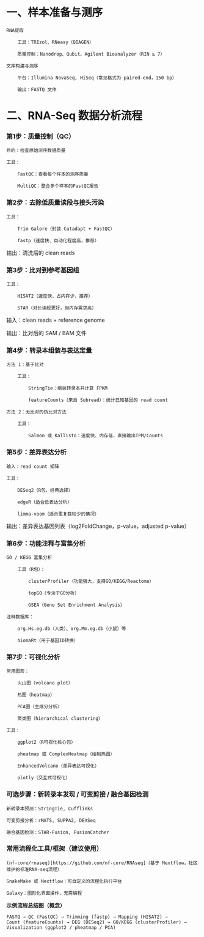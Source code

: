 # 一、样本准备与测序

    RNA提取

        工具：TRIzol、RNeasy（QIAGEN）

        质量控制：Nanodrop、Qubit、Agilent Bioanalyzer（RIN ≥ 7）

    文库构建与测序

        平台：Illumina NovaSeq, HiSeq（常见格式为 paired-end，150 bp）

        输出：FASTQ 文件

# 二、RNA-Seq 数据分析流程

### 第1步：质量控制（QC）

    目的：检查原始测序数据质量

    工具：

        FastQC：查看每个样本的测序质量

        MultiQC：整合多个样本的FastQC报告

### 第2步：去除低质量读段与接头污染

    工具：

        Trim Galore（封装 Cutadapt + FastQC）

        fastp（速度快、自动化程度高，推荐）

输出：清洗后的 clean reads

### 第3步：比对到参考基因组

    工具：

        HISAT2（速度快，占内存少，推荐）

        STAR（对长读段更好，但内存需求高）

输入：clean reads + reference genome

输出：比对后的 SAM / BAM 文件

### 第4步：转录本组装与表达定量

    方法 1：基于比对

        工具：

            StringTie：组装转录本并计算 FPKM

            featureCounts（来自 Subread）：统计已知基因的 read count

    方法 2：无比对的伪比对方法

        工具：

            Salmon 或 Kallisto：速度快、内存低，直接输出TPM/Counts

### 第5步：差异表达分析

    输入：read count 矩阵

    工具：

        DESeq2（R包，经典选择）

        edgeR（适合低表达分析）

        limma-voom（适合重复数较少的情况）

输出：差异表达基因列表（log2FoldChange，p-value，adjusted p-value）

### 第6步：功能注释与富集分析

    GO / KEGG 富集分析

        工具（R包）：

            clusterProfiler（功能强大，支持GO/KEGG/Reactome）

            topGO（专注于GO分析）

            GSEA（Gene Set Enrichment Analysis）

    注释数据库：

        org.Hs.eg.db（人类）、org.Mm.eg.db（小鼠）等

        biomaRt（用于基因ID转换）

### 第7步：可视化分析

    常用图形：

        火山图（volcano plot）

        热图（heatmap）

        PCA图（主成分分析）

        聚类图（hierarchical clustering）

    工具：

        ggplot2（R可视化核心包）

        pheatmap 或 ComplexHeatmap（绘制热图）

        EnhancedVolcano（差异表达可视化）

        plotly（交互式可视化）

### 可选步骤：新转录本发现 / 可变剪接 / 融合基因检测

    新转录本预测：StringTie, Cufflinks

    可变剪接分析：rMATS, SUPPA2, DEXSeq

    融合基因检测：STAR-Fusion, FusionCatcher

### 常用流程化工具/框架（建议使用）

    (nf-core/rnaseq)[https://github.com/nf-core/RNAseq]（基于 Nextflow，社区维护的标准RNA-seq流程）

    SnakeMake 或 Nextflow：可自定义的流程化执行平台

    Galaxy：图形化界面操作，无需编程

**示例流程总结图（概念）**

```
FASTQ → QC (FastQC) → Trimming (fastp) → Mapping (HISAT2) →
Count (featureCounts) → DEG (DESeq2) → GO/KEGG (clusterProfiler) →
Visualization (ggplot2 / pheatmap / PCA)
```

